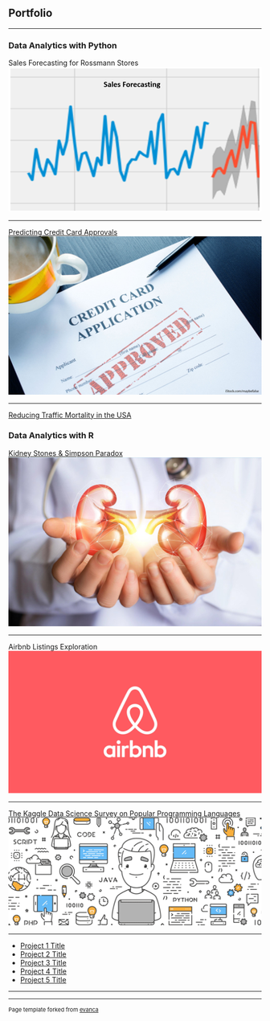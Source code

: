 ## Portfolio

---

### Data Analytics with Python 

Sales Forecasting for Rossmann Stores
<img src="images/salesforecasting.png?raw=true"/>

---

[Predicting Credit Card Approvals](https://github.com/kieumy179/Python-Predicting-Credit-Card-Approvals)
<img src="images/creditcard.jpg?raw=true"/>

---

[Reducing Traffic Mortality in the USA](https://github.com/kieumy179/Python-Reducing-Traffic-Mortality-in-the-USA)



### Data Analytics with R
[Kidney Stones & Simpson Paradox](https://github.com/kieumy179/R-Kidney-stones-and-simpson-s-paradox)
<img src="images/kidneys.jpg?raw=true"/>

---

Airbnb Listings Exploration
<img src="images/Airbnb.jpeg?raw=true"/>

---

[The Kaggle Data Science Survey on Popular Programming Languages](https://github.com/kieumy179/R-Exploring-the-Kaggle-Data-Science-Survey)
<img src="images/kaggle_programminglanguage.png?raw=true"/>

---



- [Project 1 Title](http://example.com/)
- [Project 2 Title](http://example.com/)
- [Project 3 Title](http://example.com/)
- [Project 4 Title](http://example.com/)
- [Project 5 Title](http://example.com/)

---




---
<p style="font-size:11px">Page template forked from <a href="https://github.com/evanca/quick-portfolio">evanca</a></p>
<!-- Remove above link if you don't want to attibute -->
